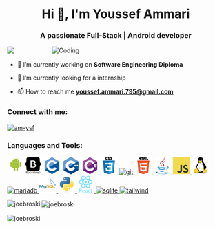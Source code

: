 <!--<img src="standard.gif" width="100%" height="200px"/>-->

<h1 align="center">Hi 👋, I'm Youssef Ammari</h1>
<h3 align="center">A passionate Full-Stack | Android developer</h3>

<img align="right" alt="Coding" width="400" src="https://cdn.dribbble.com/users/1162077/screenshots/3848914/programmer.gif"/>

<!-- <p align="left"> <img src="https://komarev.com/ghpvc/?username=joebroski&label=Profile%20views&color=0e75b6&style=flat" alt="joebroski" /> </p>

<p align="left"> <a href="https://github.com/ryo-ma/github-profile-trophy"><img src="https://github-profile-trophy.vercel.app/?username=joebroski" alt="joebroski" /></a> </p> -->

<!-- [![](https://visitcount.itsvg.in/api?id=JoeBroski&icon=2&color=0)](https://visitcount.itsvg.in) -->
[![](https://visitcount.itsvg.in/api?id=JoeBroski&label=Profile%20Views&color=0&icon=2&pretty=false)](https://visitcount.itsvg.in)

- 🔭 I’m currently working on **Software Engineering Diploma**

- 🌱 I’m currently looking for a internship <!-- **Spring ,Node JS ,, PHP Laravel,ASP.Net Angular **-->

- 📫 How to reach me **youssef.ammari.795@gmail.com**

<!-- - ⚡ Fun fact **I enjoy learning ☘** -->

<h3 align="left">Connect with me:</h3>
<p align="left">
<a href="https://linkedin.com/in/am-ysf" target="blank"><img align="center" src="https://raw.githubusercontent.com/rahuldkjain/github-profile-readme-generator/master/src/images/icons/Social/linked-in-alt.svg" alt="am-ysf" height="30" width="40" /></a>
</p>

<h3 align="left">Languages and Tools:</h3>
<p align="left"> <a href="https://developer.android.com" target="_blank" rel="noreferrer"> </a> <a href="https://getbootstrap.com" target="_blank" rel="noreferrer">  <img src="https://raw.githubusercontent.com/devicons/devicon/master/icons/android/android-original-wordmark.svg" alt="android" width="40" height="40"/><img src="https://raw.githubusercontent.com/devicons/devicon/master/icons/bootstrap/bootstrap-plain-wordmark.svg" alt="bootstrap" width="40" height="40"/> </a> <a href="https://www.cprogramming.com/" target="_blank" rel="noreferrer"> <img src="https://raw.githubusercontent.com/devicons/devicon/master/icons/c/c-original.svg" alt="c" width="40" height="40"/> </a> <a href="https://www.w3schools.com/cpp/" target="_blank" rel="noreferrer"> <img src="https://raw.githubusercontent.com/devicons/devicon/master/icons/cplusplus/cplusplus-original.svg" alt="cplusplus" width="40" height="40"/> </a> <a href="https://www.w3schools.com/cs/" target="_blank" rel="noreferrer"> <img src="https://raw.githubusercontent.com/devicons/devicon/master/icons/csharp/csharp-original.svg" alt="csharp" width="40" height="40"/> </a> <a href="https://www.w3schools.com/css/" target="_blank" rel="noreferrer"> <img src="https://raw.githubusercontent.com/devicons/devicon/master/icons/css3/css3-original-wordmark.svg" alt="css3" width="40" height="40"/> </a> <a href="https://git-scm.com/" target="_blank" rel="noreferrer"> <img src="https://www.vectorlogo.zone/logos/git-scm/git-scm-icon.svg" alt="git" width="40" height="40"/> </a> <a href="https://www.w3.org/html/" target="_blank" rel="noreferrer"> <img src="https://raw.githubusercontent.com/devicons/devicon/master/icons/html5/html5-original-wordmark.svg" alt="html5" width="40" height="40"/> </a> <a href="https://www.java.com" target="_blank" rel="noreferrer"> <img src="https://raw.githubusercontent.com/devicons/devicon/master/icons/java/java-original.svg" alt="java" width="40" height="40"/> </a> <a href="https://developer.mozilla.org/en-US/docs/Web/JavaScript" target="_blank" rel="noreferrer"> <img src="https://raw.githubusercontent.com/devicons/devicon/master/icons/javascript/javascript-original.svg" alt="javascript" width="40" height="40"/> </a> <a href="https://www.linux.org/" target="_blank" rel="noreferrer"> <img src="https://raw.githubusercontent.com/devicons/devicon/master/icons/linux/linux-original.svg" alt="linux" width="40" height="40"/> </a> <a href="https://mariadb.org/" target="_blank" rel="noreferrer"> <img src="https://www.vectorlogo.zone/logos/mariadb/mariadb-icon.svg" alt="mariadb" width="40" height="40"/> </a> <a href="https://www.mysql.com/" target="_blank" rel="noreferrer"> <img src="https://raw.githubusercontent.com/devicons/devicon/master/icons/mysql/mysql-original-wordmark.svg" alt="mysql" width="40" height="40"/> </a> <a href="https://www.python.org" target="_blank" rel="noreferrer"> <img src="https://raw.githubusercontent.com/devicons/devicon/master/icons/python/python-original.svg" alt="python" width="40" height="40"/> </a> <a href="https://reactjs.org/" target="_blank" rel="noreferrer"> <img src="https://raw.githubusercontent.com/devicons/devicon/master/icons/react/react-original-wordmark.svg" alt="react" width="40" height="40"/> </a> <!-- <a href="https://redux.js.org" target="_blank" rel="noreferrer"> <img src="https://raw.githubusercontent.com/devicons/devicon/master/icons/redux/redux-original.svg" alt="redux" width="40" height="40"/> </a> --> <a href="https://www.sqlite.org/" target="_blank" rel="noreferrer"> <img src="https://www.vectorlogo.zone/logos/sqlite/sqlite-icon.svg" alt="sqlite" width="40" height="40"/> </a> <a href="https://tailwindcss.com/" target="_blank" rel="noreferrer"> <img src="https://www.vectorlogo.zone/logos/tailwindcss/tailwindcss-icon.svg" alt="tailwind" width="40" height="40"/> </a> </p>

<div style="align-items:center"><p><img align="left" src="https://github-readme-stats.vercel.app/api/top-langs?username=joebroski&show_icons=true&locale=en&layout=compact" alt="joebroski" /></p></div>

<p>&nbsp;<img align="center" src="https://github-readme-stats.vercel.app/api?username=joebroski&show_icons=true&locale=en" alt="joebroski" /></p>

<p><img align="center" src="https://github-readme-streak-stats.herokuapp.com/?user=joebroski&" alt="joebroski" /></p>
